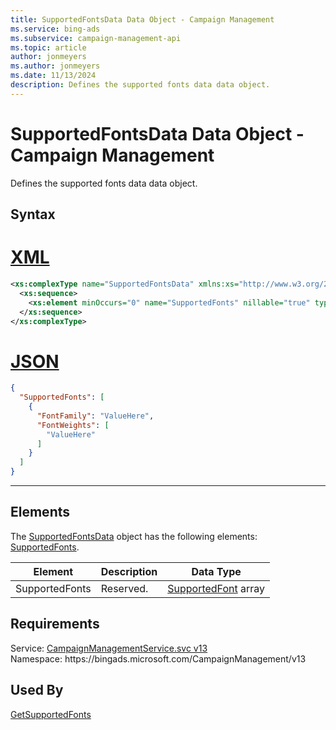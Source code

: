 ```yaml
---
title: SupportedFontsData Data Object - Campaign Management
ms.service: bing-ads
ms.subservice: campaign-management-api
ms.topic: article
author: jonmeyers
ms.author: jonmeyers
ms.date: 11/13/2024
description: Defines the supported fonts data data object.
---
```

# SupportedFontsData Data Object - Campaign Management
Defines the supported fonts data data object.

## Syntax

# [XML](#tab/xml)

```xml
<xs:complexType name="SupportedFontsData" xmlns:xs="http://www.w3.org/2001/XMLSchema">
  <xs:sequence>
    <xs:element minOccurs="0" name="SupportedFonts" nillable="true" type="tns:ArrayOfSupportedFont" />
  </xs:sequence>
</xs:complexType>
```

# [JSON](#tab/json)

```json
{
  "SupportedFonts": [
    {
      "FontFamily": "ValueHere",
      "FontWeights": [
        "ValueHere"
      ]
    }
  ]
}
```

-----

## <a name="elements"></a>Elements

The [SupportedFontsData](supportedfontsdata.md) object has the following elements: [SupportedFonts](#supportedfonts).

|Element|Description|Data Type|
|-----------|---------------|-------------|
|<a name="supportedfonts"></a>SupportedFonts|Reserved.|[SupportedFont](supportedfont.md) array|

## Requirements
Service: [CampaignManagementService.svc v13](https://campaign.api.bingads.microsoft.com/Api/Advertiser/CampaignManagement/v13/CampaignManagementService.svc)  
Namespace: https\://bingads.microsoft.com/CampaignManagement/v13  

## Used By
[GetSupportedFonts](getsupportedfonts.md)  
